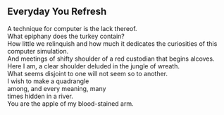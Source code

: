 Everyday You Refresh
--------------------
A technique for computer is the lack thereof.  
What epiphany does the turkey contain?  
How little we relinquish and how much it dedicates the curiosities of this computer simulation.  
And meetings of shifty shoulder of a red custodian that begins alcoves.  
Here I am, a clear shoulder deluded in the jungle of wreath.  
What seems disjoint to one will not seem so to another.  
I wish to make a quadrangle  
among, and every meaning, many  
times hidden in a river.  
You are the apple of my blood-stained arm.  
